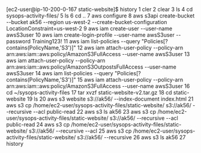 [ec2-user@ip-10-200-0-167 static-website]$ history
    1  cler
    2  clear
    3  ls
    4  cd sysops-activity-files/
    5  ls
    6  cd ..
    7  aws configure
    8  aws s3api create-bucket --bucket ak56 --region us-west-2 --create-bucket-configuration LocationConstraint=us-west-2
    9  aws iam create-user --user-name awsS3user
   10  aws iam create-login-profile --user-name awsS3user --password Training123!
   11  aws iam list-policies --query "Policies[?contains(PolicyName,'S3')]"
   12  aws iam attach-user-policy --policy-arn arn:aws:iam::aws:policy/AmazonS3FullAccess --user-name awsS3user
   13  aws iam attach-user-policy --policy-arn arn:aws:iam::aws:policy/AmazonS3OutpostsFullAccess --user-name awsS3user
   14  aws iam list-policies --query "Policies[?contains(PolicyName,'S3')]"
   15  aws iam attach-user-policy --policy-arn arn:aws:iam::aws:policy/AmazonS3FullAccess --user-name awsS3user
   16  cd ~/sysops-activity-files
   17  tar xvzf static-website-v2.tar.gz
   18  cd static-website
   19  ls
   20  aws s3 website s3://ak56/ --index-document index.html
   21  aws s3 cp /home/ec2-user/sysops-activity-files/static-website/ s3://ak56/ --recursive --acl public-read
   22  aws s3 ls ak56
   23  aws s3 cp /home/ec2-user/sysops-activity-files/static-website/ s3://ak56/ --recursive --acl public-read
   24  aws s3 cp /home/ec2-user/sysops-activity-files/static-website/ s3://ak56/ --recursive --acl
   25  aws s3 cp /home/ec2-user/sysops-activity-files/static-website/ s3://ak56/ --recursive
   26  aws s3 ls ak56
   27  history
